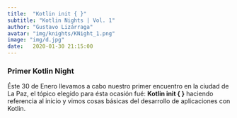 ```yaml
---
title:  "Kotlin init { }"
subtitle: "Kotlin Nights | Vol. 1"
author: "Gustavo Lizárraga"
avatar: "img/knights/KNight_1.png"
image: "img/d.jpg"
date:   2020-01-30 21:15:00
---
```


### Primer Kotlin Night

Éste 30 de Enero llevamos a cabo nuestro primer encuentro en la ciudad de La Paz, el tópico elegido para ésta ocasión fué: **Kotlin init { }** haciendo referencia al inicio y vimos cosas básicas del desarrollo de aplicaciones con Kotlin.

